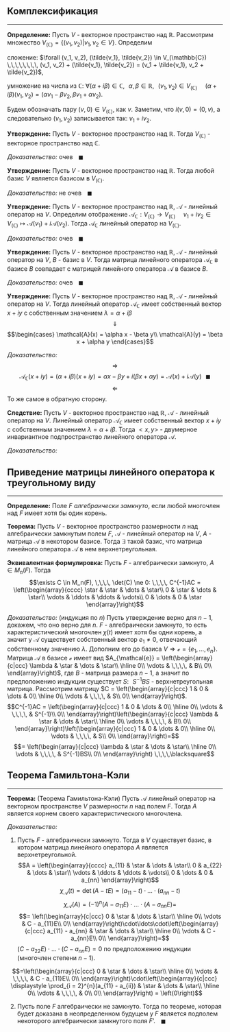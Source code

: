 ## Комплексификация

---

**Определение:**<a name="definition-0"></a> Пусть $V$ - векторное пространство над $\mathbb{R}$. Рассмотрим множество $V_(\mathbb{C}) = \{(v_1, v_2)| v_1, v_2 \in V\}$. Определим 

сложение: $\forall (v_1, v_2), (\tilde{v_1}, \tilde{v_2}) \in V_(\mathbb{C}) \,\,\,\,\,\,\,\, (v_1, v_2) + (\tilde{v_1}, \tilde{v_2}) = (v_1 + \tilde{v_1}, v_2 + \tilde{v_2})$,

умножение на числа из $\mathbb{C}$:
$\forall (\alpha + i \beta) \in \mathbb{C}, \,\,\,\, \alpha, \beta \in \mathbb{R},\,\,\,\, (v_1, v_2) \in V_(\mathbb{C}) \,\,\,\,\,\,\,\, (\alpha + i \beta)(v_1, v_2) = (\alpha v_1 - \beta v_2, \beta v_1 + \alpha v_2)$.

Будем обозначать пару $(v, 0) \in V_(\mathbb{C})$, как $v$. Заметим, что $i(v, 0) = (0, v)$, а следовательно $(v_1, v_2)$ записывается так: $v_1 + i v_2$.

**Утверждение:**<a name="statement-0"></a> Пусть $V$ - векторное пространство над $\mathbb{R}$. Тогда $V_(\mathbb{C})$ - векторное пространство над $\mathbb{C}$.

*Доказательство:* очев $\,\,\,\,\blacksquare$

**Утверждение:**<a name="statement-1"></a> Пусть $V$ - векторное пространство над $\mathbb{R}$. Тогда любой базис $V$ является базисом в $V_(\mathbb{C})$.

*Доказательство:* не очев $\,\,\,\,\blacksquare$

**Утверждение:**<a name="statement-2"></a> Пусть $V$ - векторное пространство над $\mathbb{R}$, $\mathcal{A}$ - линейный оператор на $V$. Определим отображение $\mathcal{A}_{\mathbb{C}}: V_(\mathbb{C}) \to V_(\mathbb{C}) \,\,\,\,\,\,\,\, v_1 + i v_2 \in V_(\mathbb{C}) \mapsto \mathcal{A}(v_1) + i \mathcal{A}(v_2)$. Тогда $\mathcal{A}_{\mathbb{C}}$ линейный оператор на $V_(\mathbb{C})$.

*Доказательство:* очев $\,\,\,\,\blacksquare$

**Утверждение:**<a name="statement-3"></a> Пусть $V$ - векторное пространство над $\mathbb{R}$, $\mathcal{A}$ - линейный оператор на $V$, $B$ - базис в $V$. Тогда матрица линейного оператора $\mathcal{A}_{\mathbb{C}}$ в базисе $B$ совпадает с матрицей линейного оператора $\mathcal{A}$ в базисе $B$.

*Доказательство:* очев $\,\,\,\,\blacksquare$

**Утверждение:**<a name="statement-4"></a> Пусть $V$ - векторное пространство над $\mathbb{R}$, $\mathcal{A}$ - линейный оператор на $V$. Тогда линейный оператор $\mathcal{A}_{\mathbb{C}}$ имеет собственный вектор $x + i y$ с собственным значением $\lambda = \alpha + i \beta$
$$\Downarrow$$
$$\begin{cases}
    \mathcal{A}(x) = \alpha x - \beta y\\
    \mathcal{A}(y) = \beta x + \alpha y
\end{cases}$$

*Доказательство:* $$\Rightarrow$$
$$\mathcal{A}_{\mathbb{C}}(x + i y) = (\alpha + i \beta)(x + i y) = \alpha x - \beta y + i (\beta x + \alpha y) = \mathcal{A}(x) + i \mathcal{A}(y) \,\,\,\,\blacksquare$$
$$\Leftarrow$$
То же самое в обратную сторону.

**Следствие:**<a name="corollary-0"></a> Пусть $V$ - векторное пространство над $\mathbb{R}$, $\mathcal{A}$ - линейный оператор на $V$. Линейный оператор $\mathcal{A}_{\mathbb{C}}$ имеет собственный вектор $x + i y$ с собственным значением $\lambda = \alpha + i \beta$. Тогда $<x , y >$ - двумерное инвариантное подпространство линейного оператора $\mathcal{A}$.

*Доказательство:*

## Приведение матрицы линейного оператора к треугольному виду

---

**Определение:**<a name="definition-1"></a> Поле $F$ *алгебраически замкнуто*, если любой многочлен над $F$ имеет хотя бы один корень.

**Теорема:**<a name="theorem-0"></a> Пусть $V$ - векторное пространство размерности $n$ над алгебраически замкнутым полем $F$, $\mathcal{A}$ - линейный оператор на $V$, $A$ - матрица $\mathcal{A}$ в некотором базисе. Тогда $\exists$ такой базис, что матрица линейного оператора $\mathcal{A}$ в нем верхнетреугольная. 

**Эквивалентная формулировка:** Пусть $F$ - алгебраически замкнуто, $A \in M_n(F)$. Тогда $$\exists C \in M_n(F), \,\,\,\, \det(C) \ne 0: \,\,\,\, C^{-1}AC = \left(\begin{array}{cccc}
\star & \star & \dots & \star\\
0 & \star & \dots & \star\\
\vdots & \ddots & \ddots & \vdots\\
0 & \dots & 0 & \star
\end{array}\right)$$

*Доказательство:* (индукция по $n$)
Пусть утверждение верно для $n - 1$, докажем, что оно верно для $n$. $F$ - алгебраически замкнуто, то есть характеристический многочлен $\chi(t)$ имеет хотя бы одни корень, а значит у $\mathcal{A}$ существует собственный вектор $e_1 \ne 0$, отвечающий собственному значению $\lambda$. Дополним его до базиса $V \Rightarrow \mathcal{e} = \{e_1, \ldots, e_n\}$. Матрица $\mathcal{A}$ в базисе $\mathcal{e}$ имеет вид $A_{\mathcal{e}} = \left(\begin{array}{c|ccc}
\lambda & \star & \dots & \star\\
\hline
0\\
\vdots & \,\,\,\, & B\\
0\\
\end{array}\right)$, где $B$ - матрица размера $n - 1$, а значит по предположению индукции существует $S: \,\,\,\, S^{-1}BS$ - верхнетреугольная матрица. Рассмотрим матрицу $C = \left(\begin{array}{c|ccc}
1 & 0 & \dots & 0\\
\hline
0\\
\vdots & \,\,\,\, & S\\
0\\
\end{array}\right)$.
$$C^{-1}AC = \left(\begin{array}{c|ccc}
1 & 0 & \dots & 0\\
\hline
0\\
\vdots & \,\,\,\, & S^{-1}\\
0\\
\end{array}\right)\left(\begin{array}{c|ccc}
\lambda & \star & \dots & \star\\
\hline
0\\
\vdots & \,\,\,\, & B\\
0\\
\end{array}\right)\left(\begin{array}{c|ccc}
1 & 0 & \dots & 0\\
\hline
0\\
\vdots & \,\,\,\, & S\\
0\\
\end{array}\right)=$$
$$= \left(\begin{array}{c|ccc}
\lambda & \star & \dots & \star\\
\hline
0\\
\vdots & \,\,\,\, & S^{-1}BS\\
0\\
\end{array}\right) \,\,\,\,\blacksquare$$

## Теорема Гамильтона-Кэли

---

**Теорема:**<a name="theorem-1"></a> (Теорема Гамильтона-Кэли) Пусть $\mathcal{A}$ линейный оператор на векторном пространстве $V$ размерности $n$ над полем $F$. Тогда $A$ является корнем своего характеристического многочлена.

*Доказательство:* 

1. Пусть $F$ - алгебраически замкнуто. Тогда в $V$ существует базис, в котором матрица линейного оператора $A$ является верхнетреугольной. 
$$A = \left(\begin{array}{cccc}
a_{11} & \star & \dots & \star\\
0 & a_{22} & \dots & \star\\
\vdots & \ddots & \ddots & \vdots\\
0 & \dots & 0 & a_{nn}
\end{array}\right)$$
$$\chi_{\mathcal{A}}(t) = \det (A - tE) = (a_{11} - t)\cdot \ldots \cdot (a_{nn} - t)$$
$$\chi_{\mathcal{A}}(A) = (-1)^n(A - a_{11}E)\cdot \ldots \cdot (A - a_{nn}E)=$$
$$= \left(\begin{array}{c|ccc}
0 & \star & \dots & \star\\
\hline
0\\
\vdots & C - a_{11}E\\
0\\
\end{array}\right)\cdot\ldots\cdot\left(\begin{array}{c|ccc}
a_{11} - a_{nn} & \star & \dots & \star\\
\hline
0\\
\vdots & C - a_{nn}E\\
0\\
\end{array}\right)=$$
$(C - a_{22}E)\cdot\ldots\cdot(C - a_{nn}E) = 0$ по предположению индукции (многочлен степени $n - 1$).

$$=\left(\begin{array}{c|ccc}
0 & \star & \dots & \star\\
\hline
0\\
\vdots & \,\,\,\, & C - a_{11}E\\
0\\
\end{array}\right)\cdot\left(\begin{array}{c|ccc}
\displaystyle \prod_{i = 2}^{n}(a_{11} - a_{ii}) & \star & \dots & \star\\
\hline
0\\
\vdots & \,\,\,\, & 0\\
0\\
\end{array}\right) = \left(0\right)$$

2. Пусть поле $F$ алгебраически не замкнуто. Тогда по теореме, которая будет доказана в неопределенном будущем у $F$ является подполем некоторого алгебраически замкнутого поля $F’$. $\,\,\,\,\blacksquare$


